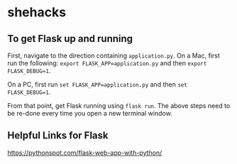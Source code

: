 # shehacks

## To get Flask up and running
First, navigate to the direction containing `application.py`. On a Mac, first run the following: `export FLASK_APP=application.py` and then `export FLASK_DEBUG=1`. 

On a PC, first run `set FLASK_APP=application.py` and then `set FLASK_DEBUG=1`.

From that point, get Flask running using `flask run`. The above steps need to be re-done every time you open a new terminal window.

## Helpful Links for Flask
<https://pythonspot.com/flask-web-app-with-python/>

